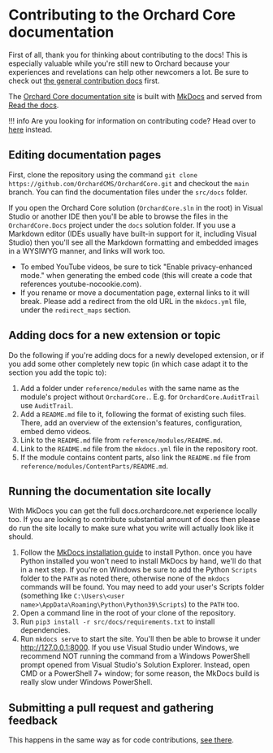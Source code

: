 # Contributing to the Orchard Core documentation

First of all, thank you for thinking about contributing to the docs! This is especially valuable while you're still new to Orchard because your experiences and revelations can help other newcomers a lot. Be sure to check out [the general contribution docs](README.md) first.

The [Orchard Core documentation site](https://docs.orchardcore.net/) is built with [MkDocs](https://www.mkdocs.org/) and served from [Read the docs](https://readthedocs.org/projects/orchardcore/).

!!! info
    Are you looking for information on contributing code? Head over to [here](contributing-code.md) instead.

## Editing documentation pages

First, clone the repository using the command `git clone https://github.com/OrchardCMS/OrchardCore.git` and checkout the `main` branch. You can find the documentation files under the `src/docs` folder.

If you open the Orchard Core solution (`OrchardCore.sln` in the root) in Visual Studio or another IDE then you'll be able to browse the files in the `OrchardCore.Docs` project under the `docs` solution folder. If you use a Markdown editor (IDEs usually have built-in support for it, including Visual Studio) then you'll see all the Markdown formatting and embedded images in a WYSIWYG manner, and links will work too.

- To embed YouTube videos, be sure to tick "Enable privacy-enhanced mode." when generating the embed code (this will create a code that references youtube-nocookie.com).
- If you rename or move a documentation page, external links to it will break. Please add a redirect from the old URL in the `mkdocs.yml` file, under the `redirect_maps` section.

## Adding docs for a new extension or topic

Do the following if you're adding docs for a newly developed extension, or if you add some other completely new topic (in which case adapt it to the section you add the topic to):

1. Add a folder under `reference/modules` with the same name as the module's project without `OrchardCore.`. E.g. for `OrchardCore.AuditTrail` use `AuditTrail`.
2. Add a `README.md` file to it, following the format of existing such files. There, add an overview of the extension's features, configuration, embed demo videos.
3. Link to the `README.md` file from `reference/modules/README.md`.
4. Link to the `README.md` file from the `mkdocs.yml` file in the repository root.
5. If the module contains content parts, also link the `README.md` file from `reference/modules/ContentParts/README.md`.

## Running the documentation site locally

With MkDocs you can get the full docs.orchardcore.net experience locally too. If you are looking to contribute substantial amount of docs then please do run the site locally to make sure what you write will actually look like it should.

1. Follow the [MkDocs installation guide](https://www.mkdocs.org/#installation) to install Python. once you have Python installed you won't need to install MkDocs by hand, we'll do that in a next step. If you're on Windows be sure to add the Python `Scripts` folder to the `PATH` as noted there, otherwise none of the `mkdocs` commands will be found. You may need to add your user's Scripts folder (something like `C:\Users\<user name>\AppData\Roaming\Python\Python39\Scripts`) to the `PATH` too.
2. Open a command line in the root of your clone of the repository.
3. Run `pip3 install -r src/docs/requirements.txt` to install dependencies.
4. Run `mkdocs serve` to start the site. You'll then be able to browse it under <http://127.0.0.1:8000>. If you use Visual Studio under Windows, we recommend NOT running the command from a Windows PowerShell prompt opened from Visual Studio's Solution Explorer. Instead, open CMD or a PowerShell 7+ window; for some reason, the MkDocs build is really slow under Windows PowerShell.

## Submitting a pull request and gathering feedback

This happens in the same way as for code contributions, [see there](contributing-code.md).